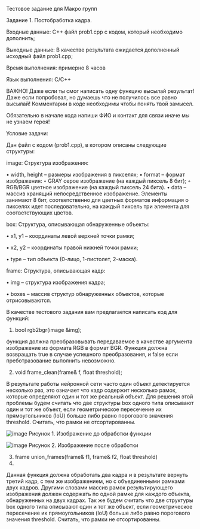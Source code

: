 Тестовое задание для Макро групп

Задание 1. Постобработка кадра.


Входные данные: 	С++ файл prob1.cpp с кодом, который необходимо дополнить;

Выходные данные: 	В качестве результата ожидается дополненный исходный файл prob1.cpp;

Время выполнения: 	примерно 8 часов

Язык выполнения: 	C/C++

ВАЖНО! Даже если ты смог написать одну функцию высылай результат! Даже если попробовал, но думаешь что не получилось все равно высылай!
Комментарии в коде необходимы чтобы понять твой замысел.

Обязательно в начале кода напиши ФИО и контакт для связи иначе мы не узнаем героя!

 Условие задачи:
 
Дан файл с кодом (prob1.cpp), в котором описаны следующие структуры:

image: Структура изображения:

• width, height	– размеры изображения в пикселях;
• format 		– формат изображения:
 ◦ GRAY 		серое изображение (на каждый пиксель 8 бит);
 ◦ RGB/BGR   	цветное изображение (на каждый пиксель 24 бита).
• data  		– массив хранящий непосредственное изображение. Элементы занимают 8 бит, соответственно для цветных форматов информация о пикселях идет последовательно, на каждый пиксель три элемента для соответствующих цветов.


box: Структура, описывающая обнаруженные объекты:

 • x1, y1		– координаты левой  верхней точки рамки;
 
 • x2, y2		– координаты правой нижней точки рамки;
 
 • type		– тип объекта (0-лицо, 1-пистолет, 2-маска).

 
frame: Структура, описывающая кадр:

 • img		– структура изображения кадра;
 
 • boxes		– массив структур обнаруженных объектов, которые отрисовываются.

 
В качестве тестового задания вам предлагается написать код для функций:

 1. bool rgb2bgr(image &img);
    
функция должна преобразовывать передаваемое в качестве аргумента изображение из формата RGB в формат BGR. Функция должна возвращать true в случае успешного преобразования, и false если преботразование выполнить невозможно.


 2. void frame_clean(frame& f, float threshold);
    
В результате работы нейронной сети часто один объект детектируется несколько раз, это означает что кадр содержит несколько рамок, которые определяют один и тот же реальный объект. Для решения этой проблемы будем считать что две структуры box одного типа описывают один и тот же объект, если геометрическое пересечение их прямоугольников (IoU) больше либо равно порогового значения threshold. Считать, что рамки не отсортированны.


![image](https://github.com/user-attachments/assets/8a3a58fe-2818-43f7-a3fb-a204c68d9539)
Рисунок 1. Изображение до обработки функции


![image](https://github.com/user-attachments/assets/7c74f3de-d942-458e-ba21-e0bbded33744)
Рисунок 2. Изображение после обработки 

 3. frame union_frames(frame& f1, frame& f2, float threshold)
 4. 
Данная функция должна обработать два кадра и в результате вернуть третий кадр, с тем же изображением, но с объединенными рамками двух кадров. Другими словами массив рамок результирующего изображения должен содержать по одной рамке для каждого объекта, обнаруженных на двух кадрах. Так же будем считать что две структуры box одного типа описывают один и тот же объект, если геометрическое пересечение их прямоугольников (IoU) больше либо равно порогового значения threshold. Считать, что рамки не отсортированны.
